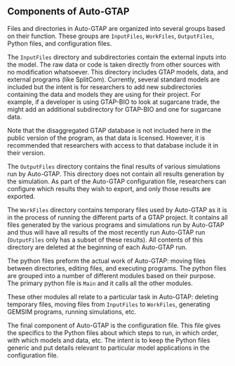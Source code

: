 ## Components of Auto-GTAP

Files and directories in Auto-GTAP are organized into several groups based on their function. These groups are `InputFiles`, `WorkFiles`, `OutputFiles`, Python files, and configuration files.

The `InputFiles` directory and subdirectories contain the external inputs into the model. The raw data or code is taken directly from other sources with no modification whatsoever. This directory includes GTAP models, data, and external programs (like SplitCom). Currently, several standard models are included but the intent is for researchers to add new subdirectories containing the data and models they are using for their project. For example, if a developer is using GTAP-BIO to look at sugarcane trade, the might add an additional subdirectory for GTAP-BIO and one for sugarcane data. 

Note that the disaggregated GTAP database is not included here in the public version of the program, as that data is licensed. However, it is recommended that researchers with access to that database include it in their version.

The `OutputFiles` directory contains the final results of various simulations run by Auto-GTAP. This directory does not contain all results generation by the simulation. As part of the Auto-GTAP configuration file, researchers can configure which results they wish to export, and only those results are exported.

The `WorkFiles` directory contains temporary files used by Auto-GTAP as it is in the process of running the different parts of a GTAP project. It contains all files generated by the various programs and simulations run by Auto-GTAP and thus will have all results of the most recently run Auto-GTAP run (`OutputFiles` only has a subset of these results). All contents of this directory are deleted at the beginning of each Auto-GTAP run.

The python files preform the actual work of Auto-GTAP: moving files between directories, editing files, and executing programs. The python files are grouped into a number of different modules based on their purpose. The primary python file is `Main` and it calls all the other modules. 

These other modules all relate to a particular task in Auto-GTAP: deleting temporary files, moving files from `InputFiles` to `WorkFiles`, generating GEMSIM programs, running simulations, etc.

The final component of Auto-GTAP is the configuration file. This file gives the specifics to the Python files about which steps to run, in which order, with which models and data, etc. The intent is to keep the Python files generic and put details relevant to particular model applications in the configuration file.
